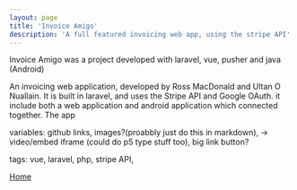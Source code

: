 ```yaml
---
layout: page
title: 'Invoice Amigo'
description: 'A full featured invoicing web app, using the stripe API'
---
```


Invoice Amigo was a project developed with laravel, vue, pusher and java (Android)

An invoicing web application, developed by Ross MacDonald and Ultan O Nuallain. It is built in laravel, and uses the Stripe API and Google OAuth. it include both a web application and android application which connected together. The app

variables: github links, images?(proabbly just do this in markdown), -> video/embed iframe (could do p5 type stuff too), big link button?

tags: vue, laravel, php, stripe API,

[Home](/)
